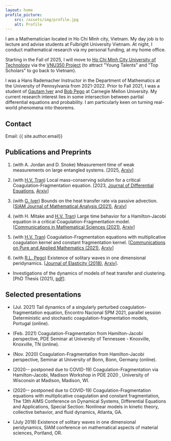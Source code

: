 ```yaml
---
layout: home
profile_picture:
    src: /assets/img/profile.jpg
    alt: Profile
---
```

I am a Mathematician located in Ho Chi Minh city, Vietnam. 
My day job is to lecture and advise students at Fulbright University Vietnam.
At night, I conduct mathematical research via my
 personal funding, at my home office.

Starting in the Fall of 2025, I will move to [Ho Chi Minh City University of Technology](https://hcmut.edu.vn/en) via the 
[VNU350 Project](https://vnu350.vnuhcm.edu.vn/en/) (to attract "Young Talents" and "Top Scholars" 
to go back to Vietnam).


I was a Hans Rademacher Instructor in the Department of Mathematics at the 
University of Pennsylvania from 2021-2022. 
Prior to Fall 2021, I was a student of [Gautam Iyer](https://www.math.cmu.edu/~gautam/) and [Bob Pego](https://www.math.cmu.edu/~bobpego/) at Carnegie Mellon University. 
My current research interest lies in some intersection between partial differential equations and probability. 
I am particularly keen on turning real-world phenomena into theorems.

## Contact
Email: {{ site.author.email}}

## Publications and Preprints
1. (with A. Jordan and D. Snoke) Measurement time of weak measurements on large entangled systems. [2025, [Arxiv](https://arxiv.org/abs/2410.08484)]

1. (with [H.V. Tran](http://www.math.wisc.edu/~hung/)) Local mass-conserving solution for a critical Coagulation-Fragmentation equation. [2023, [Journal of Differential Equations](https://www.sciencedirect.com/science/article/pii/S0022039622007252?dgcid=author), [Arxiv](https://arxiv.org/abs/2202.03394)]

1. (with [G. Iyer](https://www.math.cmu.edu/~gautam)) Bounds on the heat transfer rate via passive advection. [[SIAM Journal of Mathematical Analysis (2021)](https://epubs.siam.org/doi/10.1137/21M1394497), 
[Arxiv](https://arxiv.org/abs/2101.10287)]

1. (with H. Mitake and [H.V. Tran](http://www.math.wisc.edu/~hung/)) Large time behavior for a Hamilton-Jacobi equation in a critical
  Coagulation-Fragmentation model. 
  [[Communications in Mathematical Sciences (2021)](https://dx.doi.org/10.4310/CMS.2021.v19.n2.a8), 
  [Arxiv](https://arxiv.org/abs/2004.13619)]

1. (with [H.V. Tran](http://www.math.wisc.edu/~hung/)) Coagulation-Fragmentation equations with multiplicative coagulation kernel and constant fragmentation kernel. 
[[Communications on Pure and Applied Mathematics (2021)](https://doi.org/10.1002/cpa.21979),
 [Arxiv](https://arxiv.org/abs/1910.13424)]

1. (with [R.L. Pego](http://www.math.cmu.edu/~bobpego/)) Existence of solitary waves in one dimensional peridynamics. 
[[Journal of Elasticity (2018)](https://rdcu.be/bargo),
 [Arxiv](https://arxiv.org/abs/1802.00516)].

- Investigations of the dynamics of models of heat transfer and clustering. 
[PhD Thesis (2021), [pdf](pdfs/Van-Thesis.pdf)].

## Selected presentations 
- (Jul. 2021) Tail dynamics of a singularly perturbed coagulation-fragmentation equation, Encontro Nacional SPM 2021, parallel session Deterministic and stochastic coagulation-fragmentation models, Portugal (online).

- (Feb. 2021) Coagulation-Fragmentation from Hamilton-Jacobi perspective, PDE Seminar at  University of Tennessee - Knoxville, Knoxville, TN (online).

- (Nov. 2020) Coagulation-Fragmentation from Hamilton-Jacobi perspective, Seminar at University of Bonn, Bonn, Germany (online).

- (2020-- postponed due to COVID-19) Coagulation-Fragmentation via Hamilton-Jacobi, Madison Workshop in PDE 2020 , University of Wisconsin at Madison, Madison, WI.

- (2020-- postponed due to COVID-19) Coagulation-Fragmentation equations with multiplicative coagulation and constant
fragmentation, The 13th AIMS Conference on Dynamical Systems, Differential Equations and
Applications, Special Section: Nonlinear models in kinetic theory, collective behavior, and fluid
dynamics, Atlanta, GA.

- (July 2018) Existence of solitary waves in one dimensional peridynamics, SIAM conference on mathematical aspects of material sciences, Portland, OR.
